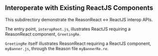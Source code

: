 ## Interoperate with Existing ReactJS Components

This subdirectory demonstrate the ReasonReact <-> ReactJS interop APIs.

The entry point, `interopRoot.js`, illustrates ReactJS requiring a ReasonReact component, `GreetingRe`.

`GreetingRe` itself illustrates ReasonReact requiring a ReactJS component, `myBanner.js`, through the Reason file `myBannerRe.re`.
